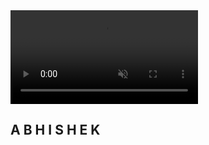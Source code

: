 <!DOCTYPE html>
<html 1ang="en">
<head>
  <meta charset="utf-8">
  <meta http-equiv="x-UA-Compatible" content="IE=edge">
  <meta name="viewport"content="width=device-width, initial-scale=1.0">
  <link rel="stylesheet"href="smoke.css">
  <title>smoke effect on Name</title>
</head>

<body>
  <section>
  <video src="smoke.mp4"autoplay muted></video>
<h1>
      <span>A</span>
      <span>B</span>
      <span>H</span>
      <span>I</span>
      <span>S</span>
      <span>H</span>
      <span>E</span>
      <span>K</span>
</h1>
  </section>
  
</body>

</html>
